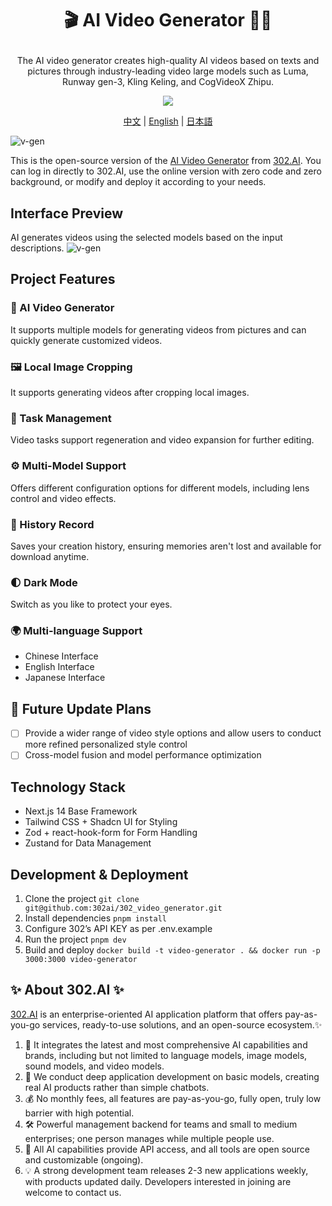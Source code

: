 # <p align="center">🎬 AI Video Generator 🚀✨</p>

<p align="center">The AI video generator creates high-quality AI videos based on texts and pictures through industry-leading video large models such as Luma, Runway gen-3, Kling Keling, and CogVideoX Zhipu.</p>

<p align="center"><a href="https://302.ai/product/detail/26" target="blank"><img src="https://file.302.ai/gpt/imgs/github/20250102/72a57c4263944b73bf521830878ae39a.png" /></a></p >

<p align="center"><a href="README_zh.md">中文</a> | <a href="README.md">English</a> | <a href="README_ja.md">日本語</a></p>

![v-gen](docs/AI视频生成器en.png)

This is the open-source version of the [AI Video Generator](https://302.ai/product/detail/26) from [302.AI](https://302.ai/en/). You can log in directly to 302.AI, use the online version with zero code and zero background, or modify and deploy it according to your needs.

## Interface Preview
AI generates videos using the selected models based on the input descriptions.
![v-gen](docs/en.png)

## Project Features

### 🎥 AI Video Generator
It supports multiple models for generating videos from pictures and can quickly generate customized videos.
### 🖼️ Local Image Cropping
It supports generating videos after cropping local images.
### 🔄 Task Management
Video tasks support regeneration and video expansion for further editing.
### ⚙️ Multi-Model Support
Offers different configuration options for different models, including lens control and video effects.
### 📜 History Record
Saves your creation history, ensuring memories aren't lost and available for download anytime.
### 🌓 Dark Mode
Switch as you like to protect your eyes.
### 🌍 Multi-language Support
- Chinese Interface
- English Interface
- Japanese Interface

## 🚩 Future Update Plans 
- [ ] Provide a wider range of video style options and allow users to conduct more refined personalized style control
- [ ] Cross-model fusion and model performance optimization

## Technology Stack

- Next.js 14 Base Framework
- Tailwind CSS + Shadcn UI for Styling
- Zod + react-hook-form for Form Handling
- Zustand for Data Management

## Development & Deployment

1. Clone the project `git clone git@github.com:302ai/302_video_generator.git`
2. Install dependencies `pnpm install`
3. Configure 302’s API KEY as per .env.example
4. Run the project `pnpm dev`
5. Build and deploy `docker build -t video-generator . && docker run -p 3000:3000 video-generator`


## ✨ About 302.AI ✨

[302.AI](https://302.ai) is an enterprise-oriented AI application platform that offers pay-as-you-go services, ready-to-use solutions, and an open-source ecosystem.✨

1. 🧠 It integrates the latest and most comprehensive AI capabilities and brands, including but not limited to language models, image models, sound models, and video models.
2. 🚀 We conduct deep application development on basic models, creating real AI products rather than simple chatbots.
3. 💰 No monthly fees, all features are pay-as-you-go, fully open, truly low barrier with high potential.
4. 🛠 Powerful management backend for teams and small to medium enterprises; one person manages while multiple people use.
5. 🔗 All AI capabilities provide API access, and all tools are open source and customizable (ongoing).
6. 💡 A strong development team releases 2-3 new applications weekly, with products updated daily. Developers interested in joining are welcome to contact us.
